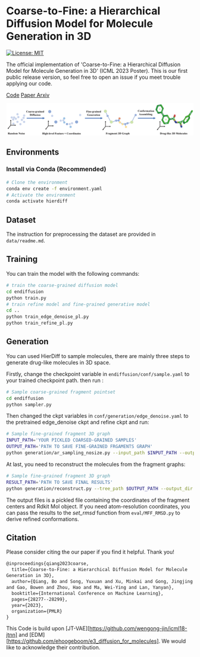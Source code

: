 # Coarse-to-Fine: a Hierarchical Diffusion Model for Molecule Generation in 3D


[![License: MIT](https://img.shields.io/badge/License-MIT-yellow.svg)](https://github.com/qiangbo1222/HierDiff/blob/main/LICENSE)

The official implementation of 'Coarse-to-Fine: a Hierarchical Diffusion Model for Molecule Generation in 3D' (ICML 2023 Poster). This is our first public release version, so feel free to open an issue if you meet trouble applying our code.

[Code](https://github.com/qiangbo1222/HierDiff)   [Paper Arxiv](https://arxiv.org/abs/2305.13266)

![cover](assets/overview.png)

## Environments

### Install via Conda (Recommended)

```bash
# Clone the environment
conda env create -f environment.yaml
# Activate the environment
conda activate hierdiff
```

## Dataset
The instruction for preprocessing the dataset are provided in `data/readme.md`.


## Training
You can train the model with the following commands:

```bash
# train the coarse-grained diffusion model
cd endiffusion
python train.py
# train refine model and fine-grained generative model
cd ..
python train_edge_denoise_pl.py
python train_refine_pl.py
```

## Generation
You can used HierDiff to sample molecules, there are mainly three steps to generate drug-like molecules in 3D space.

Firstly, change the checkpoint variable in `endiffusion/conf/sample.yaml` to your trained checkpoint path. then run :
```bash
# Sample coarse-grained fragment pointset
cd endiffusion
python sampler.py
```

Then changed the ckpt variables in `conf/generation/edge_denoise.yaml` to the pretrained edge_denoise ckpt and refine ckpt and run: 

```bash
# Sample fine-grained fragment 3D graph
INPUT_PATH='YOUR PICKLED COARSED-GRAINED SAMPLES'
OUTPUT_PATH='PATH TO SAVE FINE-GRAINED FRGAMENTS GRAPH'
python generation/ar_sampling_nosize.py --input_path $INPUT_PATH --output_path $OUTPUT_PATH
```

At last, you need to reconstruct the molecules from the fragment graphs:

```bash
# Sample fine-grained fragment 3D graph
RESULT_PATH='PATH TO SAVE FINAL RESULTS'
python generation/reconstruct.py --tree_path $OUTPUT_PATH --output_dir $RESULT_PATH
```

The output files is a pickled file containing the coordinates of the fragment centers and Rdkit Mol object. If you need atom-resolution coordinates, you can pass the results to the *set_rmsd* function from `eval/MFF_RMSD.py` to derive refined conformations.

## Citation
Please consider citing the our paper if you find it helpful. Thank you!
```
@inproceedings{qiang2023coarse,
  title={Coarse-to-Fine: a Hierarchical Diffusion Model for Molecule Generation in 3D},
  author={Qiang, Bo and Song, Yuxuan and Xu, Minkai and Gong, Jingjing and Gao, Bowen and Zhou, Hao and Ma, Wei-Ying and Lan, Yanyan},
  booktitle={International Conference on Machine Learning},
  pages={28277--28299},
  year={2023},
  organization={PMLR}
}
```
This Code is build upon [JT-VAE][https://github.com/wengong-jin/icml18-jtnn] and [EDM][https://github.com/ehoogeboom/e3_diffusion_for_molecules]. We would like to acknowledge their contribution.
